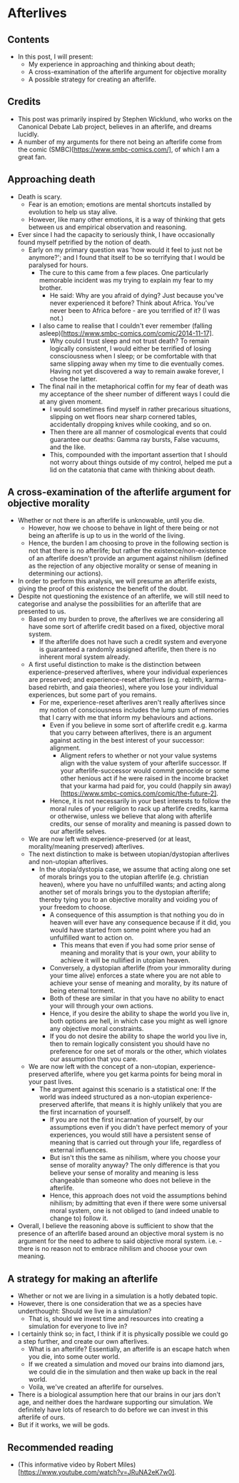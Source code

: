 # Afterlives

## Contents
- In this post, I will present:
    - My experience in approaching and thinking about death;
    - A cross-examination of the afterlife argument for objective morality
    - A possible strategy for creating an afterlife.

## Credits
- This post was primarily inspired by Stephen Wicklund, who works on the Canonical Debate Lab project, believes in an afterlife, and dreams lucidly. 
- A number of my arguments for there not being an afterlife come from the comic (SMBC)[https://www.smbc-comics.com/], of which I am a great fan. 

## Approaching death
- Death is scary. 
    - Fear is an emotion; emotions are mental shortcuts installed by evolution to help us stay alive.
    - However, like many other emotions, it is a way of thinking that gets between us and empirical observation and reasoning. 
- Ever since I had the capacity to seriously think, I have occasionally found myself petrified by the notion of death.
    - Early on my primary question was 'how would it feel to just not be anymore?'; and I found that itself to be so terrifying that I would be paralysed for hours.
        - The cure to this came from a few places. One particularly memorable incident was my trying to explain my fear to my brother. 
            - He said: Why are you afraid of dying? Just because you've never experienced it before? Think about Africa. You've never been to Africa before - are you terrified of it? (I was not.)
        - I also came to realise that I couldn't ever remember (falling asleep)[https://www.smbc-comics.com/comic/2014-11-17]. 
            - Why could I trust sleep and not trust death? To remain logically consistent, I would either be terrified of losing consciousness when I sleep; or be comfortable with that same slipping away when my time to die eventually comes. Having not yet discovered a way to remain awake forever, I chose the latter.  
        - The final nail in the metaphorical coffin for my fear of death was my acceptance of the sheer number of different ways I could die at any given moment. 
            - I would sometimes find myself in rather precarious situations, slipping on wet floors near sharp cornered tables, accidentally dropping knives while cooking, and so on.
            - Then there are all manner of cosmological events that could guarantee our deaths: Gamma ray bursts, False vacuums, and the like. 
            - This, compounded with the important assertion that I should not worry about things outside of my control, helped me put a lid on the catatonia that came with thinking about death.

## A cross-examination of the afterlife argument for objective morality
- Whether or not there is an afterlife is unknowable, until you die. 
    - However, how we choose to behave in light of there being or not being an afterlife is up to us in the world of the living.
    - Hence, the burden I am choosing to prove in the following section is not that there is no afterlife; but rather the existence/non-existence of an afterlife doesn't provide an argument against nihilism (defined as the rejection of any objective morality or sense of meaning in determining our actions).
- In order to perform this analysis, we will presume an afterlife exists, giving the proof of this existence the benefit of the doubt.
- Despite not questioning the existence of an afterlife, we will still need to categorise and analyse the possibilities for an afterlife that are presented to us.
    - Based on my burden to prove, the afterlives we are considering all have some sort of afterlife credit based on a fixed, objective moral system. 
        - If the afterlife does not have such a credit system and everyone is guaranteed a randomly assigned afterlife, then there is no inherent moral system already.  
    - A first useful distinction to make is the distinction between experience-preserved afterlives, where your individual experiences are preserved; and experience-reset afterlives (e.g. rebirth, karma-based rebirth, and gaia theories), where you lose your individual experiences, but some part of you remains.
        - For me, experience-reset afterlives aren't really afterlives since my notion of consciousness includes the lump sum of memories that I carry with me that inform my behaviours and actions. 
            - Even if you believe in some sort of afterlife credit e.g. karma that you carry between afterlives, there is an argument against acting in the best interest of your successor: alignment.
                - Aligment refers to whether or not your value systems align with the value system of your afterlife successor. If your afterlife-successor would commit genocide or some other henious act if he were raised in the income bracket that your karma had paid for, you could (happily sin away)[https://www.smbc-comics.com/comic/the-future-2]. 
            - Hence, it is not necessarily in your best interests to follow the moral rules of your religion to rack up afterlife credits, karma or otherwise, unless we believe that along with afterlife credits, our sense of morality and meaning is passed down to our afterlife selves.
    - We are now left with experience-preserved (or at least, morality/meaning preserved) afterlives. 
    - The next distinction to make is between utopian/dystopian afterlives and non-utopian afterlives.
        - In the utopia/dystopia case, we assume that acting along one set of morals brings you to the utopian afterlife (e.g. christian heaven), where you have no unfulfilled wants; and acting along another set of morals brings you to the dystopian afterlife; thereby tying you to an objective morality and voiding you of your freedom to choose.
            - A consequence of this assumption is that nothing you do in heaven will ever have any consequence because if it did, you would have started from some point where you had an unfulfilled want to action on.
                - This means that even if you had some prior sense of meaning and morality that is your own, your ability to achieve it will be nullified in utopian heaven.
            - Conversely, a dystopian afterlife (from your immorality during your time alive) enforces a state where you are not able to achieve your sense of meaning and morality, by its nature of being eternal torment.
            - Both of these are similar in that you have no ability to enact your will through your own actions. 
            - Hence, if you desire the ability to shape the world you live in, both options are hell, in which case you might as well ignore any objective moral constraints. 
            - If you do not desire the ability to shape the world you live in, then to remain logically consistent you should have no preference for one set of morals or the other, which violates our assumption that you care.
    - We are now left with the concept of a non-utopian, experience-preserved afterlife, where you get karma points for being moral in your past lives. 
        - The argument against this scenario is a statistical one: If the world was indeed structured as a non-utopian experience-preserved afterlife, that means it is highly unlikely that you are the first incarnation of yourself. 
            - If you are not the first incarnation of yourself, by our assumptions even if you didn't have perfect memory of your experiences, you would still have a persistent sense of meaning that is carried out through your life, regardless of external influences.
            - But isn't this the same as nihilism, where you choose your sense of morality anyway? The only difference is that you believe your sense of morality and meaning is less changeable than someone who does not believe in the afterlife. 
            - Hence, this approach does not void the assumptions behind nihilism; by admitting that even if there were some universal moral system, one is not obliged to (and indeed unable to change to) follow it. 
- Overall, I believe the reasoning above is sufficient to show that the presence of an afterlife based around an objective moral system is no argument for the need to adhere to said objective moral system. i.e. - there is no reason not to embrace nihilism and choose your own meaning.

## A strategy for making an afterlife
- Whether or not we are living in a simulation is a hotly debated topic.
- However, there is one consideration that we as a species have underthought: Should we live in a simulation?
    - That is, should we invest time and resources into creating a simulation for everyone to live in?
- I certainly think so; in fact, I think if it is physically possible we could go a step further, and create our own afterlives. 
    - What is an afterlife? Essentially, an afterlife is an escape hatch when you die, into some outer world. 
    - If we created a simulation and moved our brains into diamond jars, we could die in the simulation and then wake up back in the real world. 
    - Voila, we've created an afterlife for ourselves. 
- There is a biological assumption here that our brains in our jars don't age, and neither does the hardware supporting our simulation. We definitely have lots of research to do before we can invest in this afterlife of ours. 
- But if it works, we will be gods.

## Recommended reading
- (This informative video by Robert Miles)[https://www.youtube.com/watch?v=JRuNA2eK7w0].